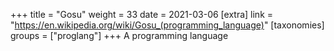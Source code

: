 +++
title = "Gosu"
weight = 33
date = 2021-03-06
[extra]
link = "https://en.wikipedia.org/wiki/Gosu_(programming_language)"
[taxonomies]
groups = ["proglang"]
+++
A programming language

